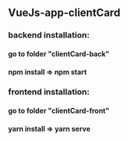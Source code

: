## VueJs-app-clientCard

### backend installation: 
  #### go to folder "clientCard-back"
  #### npm install => npm start

### frontend installation: 
  #### go to folder "clientCard-front"
  #### yarn install => yarn serve
